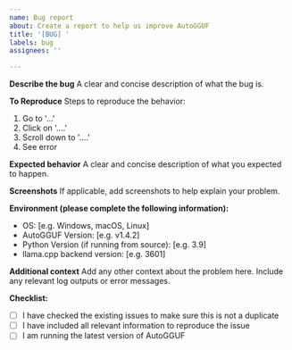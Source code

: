 ```yaml
---
name: Bug report
about: Create a report to help us improve AutoGGUF
title: '[BUG] '
labels: bug
assignees: ''

---
```


**Describe the bug**
A clear and concise description of what the bug is.

**To Reproduce**
Steps to reproduce the behavior:
1. Go to '...'
2. Click on '....'
3. Scroll down to '....'
4. See error

**Expected behavior**
A clear and concise description of what you expected to happen.

**Screenshots**
If applicable, add screenshots to help explain your problem.

**Environment (please complete the following information):**
 - OS: [e.g. Windows, macOS, Linux]
 - AutoGGUF Version: [e.g. v1.4.2]
 - Python Version (if running from source): [e.g. 3.9]
 - llama.cpp backend version: [e.g. 3601]

**Additional context**
Add any other context about the problem here. Include any relevant log outputs or error messages.

**Checklist:**
- [ ] I have checked the existing issues to make sure this is not a duplicate
- [ ] I have included all relevant information to reproduce the issue
- [ ] I am running the latest version of AutoGGUF